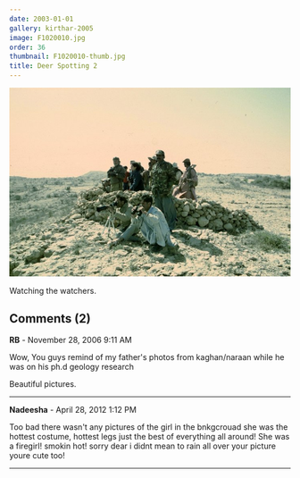```yaml
---
date: 2003-01-01
gallery: kirthar-2005
image: F1020010.jpg
order: 36
thumbnail: F1020010-thumb.jpg
title: Deer Spotting 2
---
```


![Deer Spotting 2](./F1020010.jpg)

Watching the watchers.

<div id="comments">

## Comments (2)

**RB** - November 28, 2006  9:11 AM

Wow,
You guys remind of my father's photos from kaghan/naraan while he was on his ph.d geology research

Beautiful pictures.

---

**Nadeesha** - April 28, 2012  1:12 PM

Too bad there wasn't any pictures of the girl in the bnkgcrouad she was the hottest costume, hottest legs just the best of everything all around! She was a firegirl! smokin hot! sorry dear i didnt mean to rain all over your picture youre cute too!

---

</div>